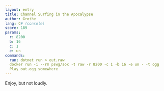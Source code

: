```yaml
---
layout: entry
title: Channel Surfing in the Apocalypse
author: Grothe
lang: C# (console)
score: 189
params:
  r: 8200
  b: 16
  c: 1
  e: un
commands:
  run: dotnet run > out.raw
  docker run -i --rm pswg/sox -t raw -r 8200 -c 1 -b 16 -e un - -t ogg - < out.raw > out.ogg
  Play out.ogg somewhere
---
```


Enjoy, but not loudly.
